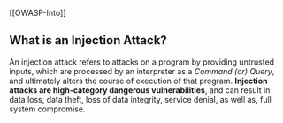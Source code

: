 [[OWASP-Into]]

## What is an Injection Attack?

An injection attack refers to attacks on a program by providing untrusted inputs, which are processed by an interpreter as a *Command (or) Query*, and ultimately alters the course of execution of that program. **Injection attacks are high-category dangerous vulnerabilities**, and can result in data loss, data theft, loss of data integrity, service denial, as well as, full system compromise.


